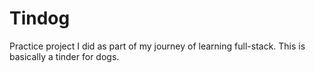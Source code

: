 # Tindog
Practice project I did as part of my journey of learning full-stack. This is basically a tinder for dogs.
